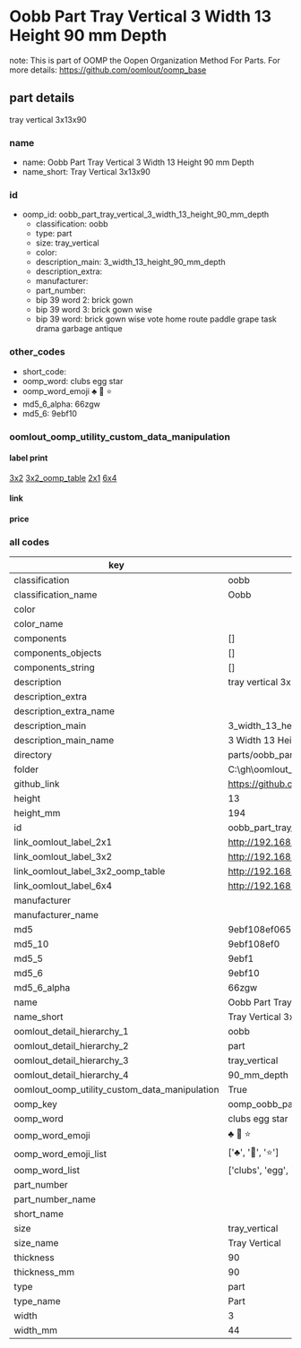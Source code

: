 # Oobb Part Tray Vertical 3 Width 13 Height 90 mm Depth  

note: This is part of OOMP the Oopen Organization Method For Parts. For more details: https://github.com/oomlout/oomp_base

##  part details
  



tray vertical 3x13x90



### name
* name: Oobb Part Tray Vertical 3 Width 13 Height 90 mm Depth
* name_short: Tray Vertical 3x13x90 
### id
* oomp_id: oobb_part_tray_vertical_3_width_13_height_90_mm_depth
  * classification: oobb
  * type: part
  * size: tray_vertical
  * color: 
  * description_main: 3_width_13_height_90_mm_depth
  * description_extra: 
  * manufacturer: 
  * part_number: 
  * bip 39 word 2: brick gown
  * bip 39 word 3: brick gown wise
  * bip 39 word: brick gown wise vote home route paddle grape task drama garbage antique

### other_codes
* short_code: 
* oomp_word: clubs egg star
* oomp_word_emoji :clubs: :egg: :star:
* md5_6_alpha: 66zgw
* md5_6: 9ebf10






### oomlout_oomp_utility_custom_data_manipulation
#### label print
[3x2](http://192.168.1.245:1112/?label=oomp%2066zgw)
[3x2_oomp_table](http://192.168.1.108:1112/?label=oomp%2066zgw)
[2x1](http://192.168.1.242:1112/?label=oomp%2066zgw)
[6x4](http://192.168.1.55:1112/?label=oomp%2066zgw)    

#### link

                              

#### price







### all codes 
| key | value |  
| --- | --- |  
| classification | oobb |  
| classification_name | Oobb |  
| color |  |  
| color_name |  |  
| components | [] |  
| components_objects | [] |  
| components_string | [] |  
| description | tray vertical 3x13x90 |  
| description_extra |  |  
| description_extra_name |  |  
| description_main | 3_width_13_height_90_mm_depth |  
| description_main_name | 3 Width 13 Height 90 mm Depth |  
| directory | parts/oobb_part_tray_vertical_3_width_13_height_90_mm_depth |  
| folder | C:\gh\oomlout_oobb_version_4_generated_parts\parts\oobb_part_tray_vertical_3_width_13_height_90_mm_depth |  
| github_link | https://github.com/oomlout/oomlout_oomp_part_src/tree/main/parts/oobb_part_tray_vertical_3_width_13_height_90_mm_depth |  
| height | 13 |  
| height_mm | 194 |  
| id | oobb_part_tray_vertical_3_width_13_height_90_mm_depth |  
| link_oomlout_label_2x1 | http://192.168.1.242:1112/?label=oomp%2066zgw |  
| link_oomlout_label_3x2 | http://192.168.1.245:1112/?label=oomp%2066zgw |  
| link_oomlout_label_3x2_oomp_table | http://192.168.1.108:1112/?label=oomp%2066zgw |  
| link_oomlout_label_6x4 | http://192.168.1.55:1112/?label=oomp%2066zgw |  
| manufacturer |  |  
| manufacturer_name |  |  
| md5 | 9ebf108ef065d3daf2368f5ff8d948dd |  
| md5_10 | 9ebf108ef0 |  
| md5_5 | 9ebf1 |  
| md5_6 | 9ebf10 |  
| md5_6_alpha | 66zgw |  
| name | Oobb Part Tray Vertical 3 Width 13 Height 90 mm Depth |  
| name_short | Tray Vertical 3x13x90  |  
| oomlout_detail_hierarchy_1 | oobb |  
| oomlout_detail_hierarchy_2 | part |  
| oomlout_detail_hierarchy_3 | tray_vertical |  
| oomlout_detail_hierarchy_4 | 90_mm_depth |  
| oomlout_oomp_utility_custom_data_manipulation | True |  
| oomp_key | oomp_oobb_part_tray_vertical_3_width_13_height_90_mm_depth |  
| oomp_word | clubs egg star |  
| oomp_word_emoji | :clubs: :egg: :star: |  
| oomp_word_emoji_list | [':clubs:', ':egg:', ':star:'] |  
| oomp_word_list | ['clubs', 'egg', 'star'] |  
| part_number |  |  
| part_number_name |  |  
| short_name |  |  
| size | tray_vertical |  
| size_name | Tray Vertical |  
| thickness | 90 |  
| thickness_mm | 90 |  
| type | part |  
| type_name | Part |  
| width | 3 |  
| width_mm | 44 |  
